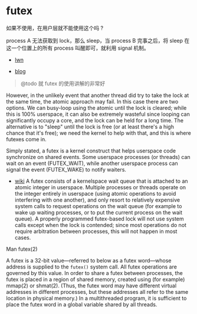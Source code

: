 # futex

如果不使用，在用户层就不能使用这个吗 ?

process A 无法获取到 lock，那么 sleep，当 process B 完事之后，将 sleep 在这一个位置上的所有 process 叫醒即可，就利用 signal 机制。

- [lwn](https://lwn.net/Articles/360699/)


- [blog](https://eli.thegreenplace.net/2018/basics-of-futexes/)
> @todo 就 futex 的使用讲解的非常好

However, in the unlikely event that another thread did try to take the lock at the same time, the atomic approach may fail. In this case there are two options. We can busy-loop using the atomic until the lock is cleared; while this is 100% userspace, it can also be extremely wasteful since looping can significantly occupy a core, and the lock can be held for a long time. The alternative is to "sleep" until the lock is free (or at least there's a high chance that it's free); we need the kernel to help with that, and this is where futexes come in.

Simply stated, a futex is a kernel construct that helps userspace code synchronize on shared events. Some userspace processes (or threads) can wait on an event (FUTEX_WAIT), while another userspace process can signal the event (FUTEX_WAKE) to notify waiters.


- [wiki](https://en.wikipedia.org/wiki/Futex)
A futex consists of a kernelspace wait queue that is attached to an atomic integer in userspace. Multiple processes or threads operate on the integer entirely in userspace (using atomic operations to avoid interfering with one another), and only resort to relatively expensive system calls to request operations on the wait queue (for example to wake up waiting processes, or to put the current process on the wait queue). A properly programmed futex-based lock will not use system calls except when the lock is contended; since most operations do not require arbitration between processes, this will not happen in most cases.

Man futex(2)

A futex is a 32-bit value—referred to below as a futex word—whose address is supplied to the `futex()` system call.
All futex operations are governed by this value.  In order to share a futex between processes, the futex is placed in a region of shared memory, created using (for example) mmap(2) or shmat(2).
(Thus, the futex word may have different virtual addresses in different processes, but these addresses all refer to the same location in physical memory.)  In a multithreaded program, it is sufficient to place the futex word in a global variable shared by all threads.

